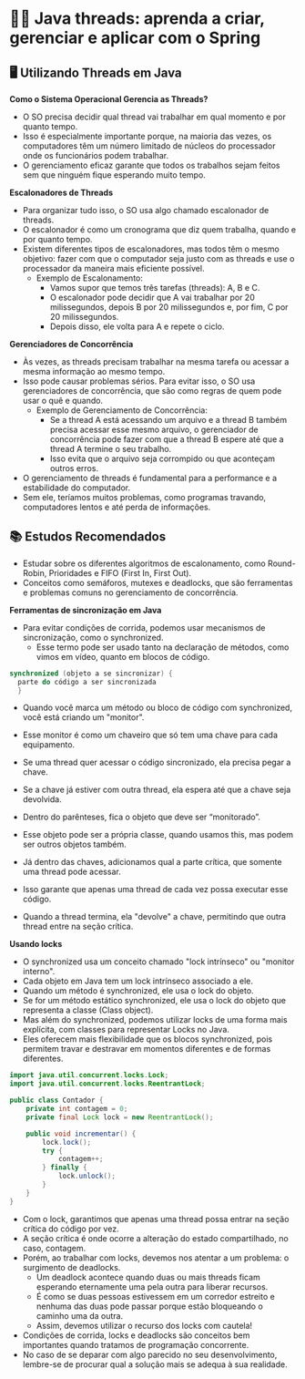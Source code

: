 # 👨‍💻 Java threads: aprenda a criar, gerenciar e aplicar com o Spring

## 🖥️ Utilizando Threads em Java

**Como o Sistema Operacional Gerencia as Threads?**
- O SO precisa decidir qual thread vai trabalhar em qual momento e por quanto tempo.
- Isso é especialmente importante porque, na maioria das vezes, os computadores têm um número limitado de núcleos do processador
onde os funcionários podem trabalhar.
- O gerenciamento eficaz garante que todos os trabalhos sejam feitos sem que ninguém fique esperando muito tempo.

**Escalonadores de Threads**
- Para organizar tudo isso, o SO usa algo chamado escalonador de threads. 
- O escalonador é como um cronograma que diz quem trabalha, quando e por quanto tempo. 
- Existem diferentes tipos de escalonadores, mas todos têm o mesmo objetivo: fazer com que o computador seja justo
com as threads e use o processador da maneira mais eficiente possível.
  - Exemplo de Escalonamento:
    - Vamos supor que temos três tarefas (threads): A, B e C. 
    - O escalonador pode decidir que A vai trabalhar por 20 milissegundos, depois B por 20 milissegundos e, por fim, C por 20 milissegundos. 
    - Depois disso, ele volta para A e repete o ciclo.

**Gerenciadores de Concorrência**
- Às vezes, as threads precisam trabalhar na mesma tarefa ou acessar a mesma informação ao mesmo tempo.
- Isso pode causar problemas sérios. Para evitar isso, o SO usa gerenciadores de concorrência, 
que são como regras de quem pode usar o quê e quando.
  - Exemplo de Gerenciamento de Concorrência:
    - Se a thread A está acessando um arquivo e a thread B também precisa acessar esse mesmo arquivo, 
    o gerenciador de concorrência pode fazer com que a thread B espere até que a thread A termine o seu trabalho. 
    - Isso evita que o arquivo seja corrompido ou que aconteçam outros erros.
- O gerenciamento de threads é fundamental para a performance e a estabilidade do computador.
- Sem ele, teríamos muitos problemas, como programas travando, computadores lentos e até perda de informações.

## 📚 Estudos Recomendados

- Estudar sobre os diferentes algoritmos de escalonamento, como Round-Robin, Prioridades e FIFO (First In, First Out).
- Conceitos como semáforos, mutexes e deadlocks, que são ferramentas e problemas comuns no gerenciamento de concorrência.

**Ferramentas de sincronização em Java**
- Para evitar condições de corrida, podemos usar mecanismos de sincronização, como o synchronized. 
  - Esse termo pode ser usado tanto na declaração de métodos, como vimos em vídeo, quanto em blocos de código.
```java
synchronized (objeto a se sincronizar) {
  parte do código a ser sincronizada
  }
```
- Quando você marca um método ou bloco de código com synchronized, você está criando um "monitor". 
- Esse monitor é como um chaveiro que só tem uma chave para cada equipamento. 
- Se uma thread quer acessar o código sincronizado, ela precisa pegar a chave. 
- Se a chave já estiver com outra thread, ela espera até que a chave seja devolvida.

- Dentro do parênteses, fica o objeto que deve ser “monitorado”.
- Esse objeto pode ser a própria classe, quando usamos this, mas podem ser outros objetos também. 
- Já dentro das chaves, adicionamos qual a parte crítica, que somente uma thread pode acessar.
- Isso garante que apenas uma thread de cada vez possa executar esse código. 
- Quando a thread termina, ela "devolve" a chave, permitindo que outra thread entre na seção crítica.

**Usando locks**
- O synchronized usa um conceito chamado "lock intrínseco" ou "monitor interno". 
- Cada objeto em Java tem um lock intrínseco associado a ele. 
- Quando um método é synchronized, ele usa o lock do objeto. 
- Se for um método estático synchronized, ele usa o lock do objeto que representa a classe (Class object).
- Mas além do synchronized, podemos utilizar locks de uma forma mais explícita, com classes para representar Locks no Java. 
- Eles oferecem mais flexibilidade que os blocos synchronized, pois permitem travar e destravar em momentos diferentes e de formas diferentes.
```java
import java.util.concurrent.locks.Lock;
import java.util.concurrent.locks.ReentrantLock;

public class Contador {
    private int contagem = 0;
    private final Lock lock = new ReentrantLock();

    public void incrementar() {
        lock.lock();
        try {
            contagem++;
        } finally {
            lock.unlock();
        }
    }
}
```
- Com o lock, garantimos que apenas uma thread possa entrar na seção crítica do código por vez. 
- A seção crítica é onde ocorre a alteração do estado compartilhado, no caso, contagem.
- Porém, ao trabalhar com locks, devemos nos atentar a um problema: o surgimento de deadlocks. 
  - Um deadlock acontece quando duas ou mais threads ficam esperando eternamente uma pela outra para liberar recursos. 
  - É como se duas pessoas estivessem em um corredor estreito e nenhuma das duas pode passar porque estão bloqueando o caminho uma da outra. 
  - Assim, devemos utilizar o recurso dos locks com cautela!
- Condições de corrida, locks e deadlocks são conceitos bem importantes quando tratamos de programação concorrente. 
- No caso de se deparar com algo parecido no seu desenvolvimento, lembre-se de procurar qual a solução mais se adequa à sua realidade.